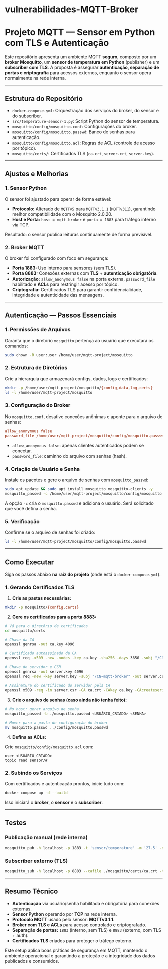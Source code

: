 # vulnerabilidades-MQTT-Broker


# Projeto MQTT — Sensor em Python com TLS e Autenticação

Este repositório apresenta um ambiente MQTT **seguro**, composto por um **broker Mosquitto**, um **sensor de temperatura em Python** (publisher) e um **subscriber com TLS**. A proposta é assegurar **autenticação, separação de portas e criptografia** para acessos externos, enquanto o sensor opera normalmente na rede interna.

---

## Estrutura do Repositório

* `docker-compose.yml`: Orquestração dos serviços do broker, do sensor e do subscriber.
* `src/temperature-sensor-1.py`: Script Python do sensor de temperatura.
* `mosquitto/config/mosquitto.conf`: Configurações do broker.
* `mosquitto/config/mosquitto.passwd`: Banco de senhas para autenticação.
* `mosquitto/config/mosquitto.acl`: Regras de ACL (controle de acesso por tópico).
* `mosquitto/certs/`: Certificados TLS (`ca.crt`, `server.crt`, `server.key`).

---

## Ajustes e Melhorias

### 1. Sensor Python

O sensor foi ajustado para operar de forma estável:

* **Protocolo:** Alterado de `MQTTv5` para `MQTTv3.1.1` (`MQTTv311`), garantindo melhor compatibilidade com o Mosquitto 2.0.20.
* **Host e Porta:** `host = mqtt-broker` e `porta = 1883` para tráfego interno via TCP.

Resultado: o sensor publica leituras continuamente de forma previsível.

### 2. Broker MQTT

O broker foi configurado com foco em segurança:

* **Porta 1883:** Uso interno para sensores (sem TLS).
* **Porta 8883:** Conexões externas com **TLS** + **autenticação obrigatória**.
* **Autorização:** `allow_anonymous false` na porta externa, `password_file` habilitado e **ACLs** para restringir acesso por tópico.
* **Criptografia:** Certificados TLS para garantir confidencialidade, integridade e autenticidade das mensagens.

---

## Autenticação — Passos Essenciais

### 1. Permissões de Arquivos

Garanta que o diretório `mosquitto` pertença ao usuário que executará os comandos:

```bash
sudo chown -R user:user /home/user/mqtt-project/mosquitto
```

### 2. Estrutura de Diretórios

Crie a hierarquia que armazenará configs, dados, logs e certificados:

```bash
mkdir -p /home/user/mqtt-project/mosquitto/{config,data,log,certs}
ls -l /home/user/mqtt-project/mosquitto
```

### 3. Configuração do Broker

No `mosquitto.conf`, desative conexões anônimas e aponte para o arquivo de senhas:

```ini
allow_anonymous false
password_file /home/user/mqtt-project/mosquitto/config/mosquitto.passwd
```

* `allow_anonymous false`: apenas clientes autenticados podem se conectar.
* `password_file`: caminho do arquivo com senhas (hash).

### 4. Criação de Usuário e Senha

Instale os pacotes e gere o arquivo de senhas com `mosquitto_passwd`:

```bash
sudo apt update && sudo apt install mosquitto mosquitto-clients -y
mosquitto_passwd -c /home/user/mqtt-project/mosquitto/config/mosquitto.passwd <USUÁRIO_CRIADO>
```

A opção `-c` cria o `mosquitto.passwd` e adiciona o usuário. Será solicitado que você defina a senha.

### 5. Verificação

Confirme se o arquivo de senhas foi criado:

```bash
ls -l /home/user/mqtt-project/mosquitto/config/mosquitto.passwd
```

---

## Como Executar

Siga os passos abaixo **na raiz do projeto** (onde está o `docker-compose.yml`).

### 1. Gerando Certificados TLS

1. **Crie as pastas necessárias:**

```bash
mkdir -p mosquitto/{config,certs}
```

2. **Gere os certificados para a porta 8883:**

```bash
# Vá para o diretório de certificados
cd mosquitto/certs

# Chave da CA
openssl genrsa -out ca.key 4096

# Certificado autoassinado da CA
openssl req -x509 -new -nodes -key ca.key -sha256 -days 3650 -subj "/CN=MyTestCA" -out ca.crt

# Chave do servidor e CSR
openssl genrsa -out server.key 4096
openssl req -new -key server.key -subj "/CN=mqtt-broker" -out server.csr

# Assinatura do certificado do servidor pela CA
openssl x509 -req -in server.csr -CA ca.crt -CAkey ca.key -CAcreateserial -out server.crt -days 365 -sha256
```

3. **Crie o arquivo de senhas (caso ainda não tenha feito):**

```bash
# No host: gerar arquivo de senha
mosquitto_passwd -b ./mosquitto.passwd <USUÁRIO_CRIADO> <SENHA>

# Mover para a pasta de configuração do broker
mv mosquitto.passwd ../config/mosquitto.passwd
```

4. **Defina as ACLs:**

Crie `mosquitto/config/mosquitto.acl` com:

```text
user <USUÁRIO_CRIADO>
topic read sensor/#
```

### 2. Subindo os Serviços

Com certificados e autenticação prontos, inicie tudo com:

```bash
docker compose up -d --build
```

Isso iniciará o **broker**, o **sensor** e o **subscriber**.

---

## Testes

### Publicação manual (rede interna)

```bash
mosquitto_pub -h localhost -p 1883 -t 'sensor/temperature' -m '27.5' -d
```

### Subscriber externo (TLS)

```bash
mosquitto_sub -h localhost -p 8883 --cafile ./mosquitto/certs/ca.crt -t 'sensor/#' -v --tls-version tlsv1.2 -u <USUÁRIO_CRIADO> -P <SENHA> -d
```

---

## Resumo Técnico

* **Autenticação** via usuário/senha habilitada e obrigatória para conexões externas.
* **Sensor Python** operando por **TCP** na rede interna.
* **Protocolo MQTT** usado pelo sensor: **MQTTv3.1.1**.
* **Broker com TLS e ACLs** para acesso controlado e criptografado.
* **Separação de portas:** `1883` (interno, sem TLS) e `8883` (externo, com TLS + auth).
* **Certificados TLS** criados para proteger o tráfego externo.

Este setup aplica boas práticas de segurança em MQTT, mantendo o ambiente operacional e garantindo a proteção e a integridade dos dados publicados e consumidos.
